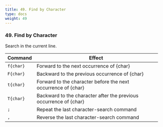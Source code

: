 ```yaml
---
title: 49. Find by Character 
type: docs
weight: 49
---
```


### 49. Find by Character 

Search in the current line.

|Command | Effect|
|--------|-------|
|`f{char}` | Forward to the next occurrence of {char}|
|`F{char}` | Backward to the previous occurrence of {char}|
|`t{char}` | Forward to the character before the next occurrence of {char}|
|`T{char}` | Backward to the character after the previous occurrence of {char}|
|`;` | Repeat the last character-search command|
|`,` | Reverse the last character-search command|
